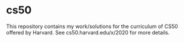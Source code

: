 # cs50
 This repository contains my work/solutions for the curriculum of CS50 offered by Harvard. See cs50.harvard.edu/x/2020 for more details.
